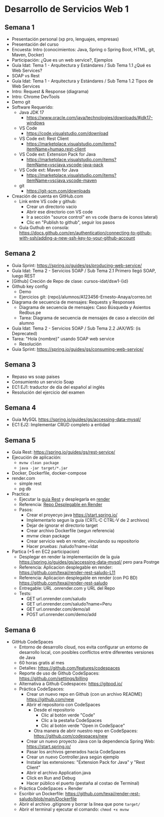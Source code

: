 # Desarrollo de Servicios Web 1

## Semana 1

- Presentación personal (xp pro, lenguajes, empresas)
- Presentación del curso
- Encuesta: Intro (conocimientos: Java, Spring o Spring Boot, HTML, git, Maven, Docker)
- Participación: ¿Que es un web service?, Ejemplos
- Guía Idat: Tema 1 - Arquitectura y Estándares / Sub Tema 1.1 ¿Qué es Web Services?
- SOAP vs Rest
- Guía Idat: Tema 1 - Arquitectura y Estándares / Sub Tema 1.2 Tipos de Web Services
- Intro: Request & Response (diagrama)
- Intro: Chrome DevTools
- Demo git
- Software Requerido:
  - Java JDK 17
    - <https://www.oracle.com/java/technologies/downloads/#jdk17-windows>
  - VS Code
    - <https://code.visualstudio.com/download>
  - VS Code ext: Rest Client
    - <https://marketplace.visualstudio.com/items?itemName=humao.rest-client>
  - VS Code ext: Extension Pack for Java
    - <https://marketplace.visualstudio.com/items?itemName=vscjava.vscode-java-pack>
  - VS Code ext: Maven for Java
    - <https://marketplace.visualstudio.com/items?itemName=vscjava.vscode-maven>
  - git
    - <https://git-scm.com/downloads>
- Creación de cuenta en GitHub.com
  - Link entre VS code y github:
    - Crear un directorio vacío
    - Abrir ese directorio con VS code
    - Ir a sección "source control" en vs code (barra de íconos lateral)
    - Clic en "Publish to github", seguir los pasos
  - Guia Guthub en consola: <https://docs.github.com/en/authentication/connecting-to-github-with-ssh/adding-a-new-ssh-key-to-your-github-account>

## Semana 2

- Guia Sprint: <https://spring.io/guides/gs/producing-web-service/>
- Guía Idat: Tema 2 - Servicios SOAP / Sub Tema 2.1 Primero llegó SOAP, luego REST
- [Github] Creción de Repo de clase: cursos-idat/dsw1-{id}
- Github key config
  - Demo
  - Ejercicios git: {repo}/alumnos/A123456-Ernesto-Anaya/correo.txt
- Diagrama de secuencia de mensajes: Requests y Responses
  - Diagrama de secuencia de mensajes: Caso Búsqueda y Asientos Redbus.pe
  - Tarea: Diagrama de secuencia de mensajes de caso a elección del alumno
- Guía Idat: Tema 2 - Servicios SOAP / Sub Tema 2.2 JAX/WS: (is Deprecated)
- Tarea: "Hola {nombre}" usando SOAP web service
  - Resolución
- Guia Sprint: <https://spring.io/guides/gs/consuming-web-service/>

## Semana 3

- Repaso ws soap paises
- Consumiento un servicio Soap
- EC1 EJ1: traductor de día del español al inglés
- Resolución del ejercicio del examen

## Semana 4

- Guia MySQL https://spring.io/guides/gs/accessing-data-mysql/
- EC1 EJ2: Implementar CRUD completo a entidad

## Semana 5
- Guia Rest: https://spring.io/guides/gs/rest-service/
- Ejecución de aplicación:
  - `mvnw clean package`
  - `java -jar target/*.jar`  
- Docker, Dockerfile, docker-compose
- render.com
  - simple rest
  - pg db
- Practica:
  - Ejecutar la [guia Rest](https://spring.io/guides/gs/rest-service/) y desplegarla en [render](https://render.com) 
  - Referencia: [Repo Desplegable en Render](https://github.com/texai/render-rest-saludo-L11)
  - Pasos:
    - Crear el proyecyo java https://start.spring.io/
    - Implementarlo segun la guía (CRTL-C CTRL-V de 2 archivos)
    - Dejar de ignorar el directorio target
    - Crear archivo Dockerfile (segun referencia)
    - mvnw clean package
    - Crear servicio web en render, vinculando su repositorio
    - Hacer pruebas: /saludo?name=Idat
- Partica (+5 en EC2 participacion)
  - Desplegar en render la implementación de la guia https://spring.io/guides/gs/accessing-data-mysql/ pero para Postrge
  - Referencia: Aplicacion desplegable en render: https://github.com/texai/render-rest-saludo-L11
  - Referencia: Aplicacion desplegable en render (con PG BD) https://github.com/texai/render-rest-saludo
  - Entregable: URL .onrender.com y URL del Repo
  - Tests:
    - GET url.onrender.com/saludo
    - GET url.onrender.com/saludo?name=Peru
    - GET url.onrender.com/demo/all
    - POST url.onrender.com/demo/add
   
## Semana 6

- GitHub CodeSpaces
  - Entorno de desarrollo cloud, nos evita configurar un entorno de desarrollo local, con posibles conflictos entre diferentes versiones de Java
  - 60 horas gratis al mes
  - Detalles: https://github.com/features/codespaces
  - Reporte de uso de Github CodeSpaces: https://github.com/settings/billing
  - Alternativa a Github Codespaces: https://gitpod.io/
  - Práctica CodeSpaces:
    - Crear un nuevo repo en Github (con un archivo README) https://github.com/new
    - Abrir el repositorio con CodeSpaces
      - Desde el repositorio
        - Clic al botón verde "Code"
        - Clic a la pestaña CodeSpaces
        - Clic al botón verde "Open in CodeSpace"
      - Otra manera de abrir nuestro repo en CodeSpaces: https://github.com/codespaces/new
    -  Crear un nuevo proyecto Java con la dependencia Spring Web: https://start.spring.io/
    -  Pasar los archivos generados hacia CodeSpaces
    -  Crear un nuevo Controller.java según ejemplo
    -  Instalar las extensiones: "Extension Pack for Java" y "Rest Client"
    -  Abrir el archivo Application.java
    -  Click en Run and Debug
    -  Hacer público el puerto (pestaña al costao de Terminal)
  -  Práctica CodeSpaces + Render
    - Escribir un Dockerfile: https://github.com/texai/render-rest-saludo/blob/main/Dockerfile
    - Abrir el archivo .gitignore y borrar la linea que pone `target/`
    - Abrir el terminal y ejecutar el comando: `chmod +x mvnw` 
  







